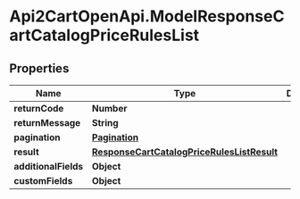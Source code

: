 # Api2CartOpenApi.ModelResponseCartCatalogPriceRulesList

## Properties

Name | Type | Description | Notes
------------ | ------------- | ------------- | -------------
**returnCode** | **Number** |  | [optional] 
**returnMessage** | **String** |  | [optional] 
**pagination** | [**Pagination**](Pagination.md) |  | [optional] 
**result** | [**ResponseCartCatalogPriceRulesListResult**](ResponseCartCatalogPriceRulesListResult.md) |  | [optional] 
**additionalFields** | **Object** |  | [optional] 
**customFields** | **Object** |  | [optional] 


